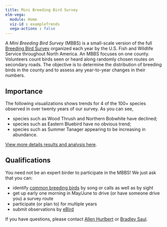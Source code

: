 ```yaml
---
title: Mini Breeding Bird Survey
elm-vega:
  module: Home
  viz-id : exampleTrends
  vega-actions : false
---
```


A *Mini Breeding Bird Survey* (MBBS) is a small-scale version of the full
[Breeding Bird Survey](https://www.pwrc.usgs.gov/bbs/)
organized each year by the U.S. Fish and Wildlife Service
throughout North America.
An MBBS focuses on one county.
Volunteers count birds seen or heard
along randomly chosen routes on secondary roads.
The objective is to determine the distribution of breeding birds in the county
and to assess any year-to-year changes in their numbers.

## Importance

The following visualizations shows trends
for 4 of the 100+ species observed in over twenty years of our survey.
As you can see,

* species such as Wood Thrush and Northern Bobwhite have declined;
* species such as Eastern Bluebird have no obvious trend;
* species such as Summer Tanager appearing to be increasing in abundance.

<div id="exampleTrends" margin=auto></div>

[View more details results and analysis here](results).

## Qualifications

You need not be an expert birder to participate in the MBBS!
We just ask that you can:

* identify [common breeding birds](results/index.html)
by song or calls as well as by sight
* get up early one morning in May/June
to drive (or have someone drive you) a survey route
* participate (or plan to) for multiple years
* submit observations by [eBird](https://ebird.org)

If you have questions,
please contact
<a href="mailto:hurlbert@bio.unc.edu">Allen Hurlbert</a>
or
<a href="mailto:bradleysaul@fastmail.com">Bradley Saul</a>.
